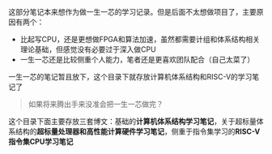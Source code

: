 这部分笔记本来想作为做一生一芯的学习记录。但是后面不太想做项目了，主要原因有两个：

* 比起写CPU，还是更想做FPGA和算法加速，虽然都需要计组和体系结构相关理论基础，但感觉没有必要过于深入做CPU
* 一生一芯还是比较侧重个人能力，笔者还是更喜欢团队配合（自己太菜了）

一生一芯的笔记暂且放下，这个目录下就存放计算机体系结构和RISC-V的学习笔记了

> 如果将来腾出手来没准会把一生一芯做完？

这个目录下面主要存放三套博文：基础的**计算机体系结构学习笔记**，关于超标量体系结构的**超标量处理器和高性能计算硬件学习笔记**，侧重于指令集学习的**RISC-V指令集CPU学习笔记**